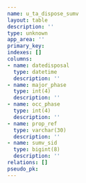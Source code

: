 ```yaml
---
name: u_ta_dispose_sumv
layout: table
description: ''
type: unknown
app_area: ''
primary_key: 
indexes: []
columns:
- name: datedisposal
  type: datetime
  description: ''
- name: major_phase
  type: int(4)
  description: ''
- name: occ_phase
  type: int(4)
  description: ''
- name: prop_ref
  type: varchar(30)
  description: ''
- name: sumv_sid
  type: bigint(8)
  description: ''
relations: []
pseudo_pk: 
---
```



